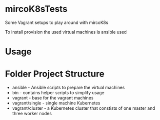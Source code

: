 # mircoK8sTests
Some Vagrant setups to play around with mircoK8s

To install provision the used virtual machines is ansible used

# Usage

# Folder Project Structure
* ansible - Ansible scripts to prepare the virtual machines
* bin - contains helper scripts to simplify usage
* vagrant - base for the vagrant machines
* vagrant/single - single machine Kubernetes
* vagrant/cluster - a Kubernetes cluster that constists of one master and three worker nodes
